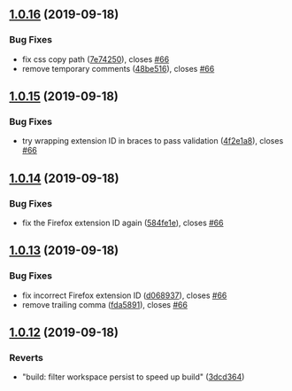 ## [1.0.16](https://github.com/NoxHarmonium/mule-preview/compare/v1.0.15...v1.0.16) (2019-09-18)


### Bug Fixes

* fix css copy path ([7e74250](https://github.com/NoxHarmonium/mule-preview/commit/7e74250)), closes [#66](https://github.com/NoxHarmonium/mule-preview/issues/66)
* remove temporary comments ([48be516](https://github.com/NoxHarmonium/mule-preview/commit/48be516)), closes [#66](https://github.com/NoxHarmonium/mule-preview/issues/66)

## [1.0.15](https://github.com/NoxHarmonium/mule-preview/compare/v1.0.14...v1.0.15) (2019-09-18)


### Bug Fixes

* try wrapping extension ID in braces to pass validation ([4f2e1a8](https://github.com/NoxHarmonium/mule-preview/commit/4f2e1a8)), closes [#66](https://github.com/NoxHarmonium/mule-preview/issues/66)

## [1.0.14](https://github.com/NoxHarmonium/mule-preview/compare/v1.0.13...v1.0.14) (2019-09-18)


### Bug Fixes

* fix the Firefox extension ID again ([584fe1e](https://github.com/NoxHarmonium/mule-preview/commit/584fe1e)), closes [#66](https://github.com/NoxHarmonium/mule-preview/issues/66)

## [1.0.13](https://github.com/NoxHarmonium/mule-preview/compare/v1.0.12...v1.0.13) (2019-09-18)


### Bug Fixes

* fix incorrect Firefox extension ID ([d068937](https://github.com/NoxHarmonium/mule-preview/commit/d068937)), closes [#66](https://github.com/NoxHarmonium/mule-preview/issues/66)
* remove trailing comma ([fda5891](https://github.com/NoxHarmonium/mule-preview/commit/fda5891)), closes [#66](https://github.com/NoxHarmonium/mule-preview/issues/66)

## [1.0.12](https://github.com/NoxHarmonium/mule-preview/compare/v1.0.11...v1.0.12) (2019-09-18)


### Reverts

* "build: filter workspace persist to speed up build" ([3dcd364](https://github.com/NoxHarmonium/mule-preview/commit/3dcd364))
